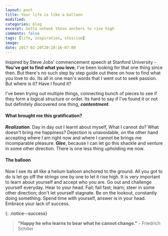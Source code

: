 ```yaml
---
layout: post
title: Your life is like a balloon
modified:
categories: blog
excerpt: Gotta unhook those anchors to rise high
comments: false
tags: [life, inspiration, stoicism]
image:
date: 2017-02-20T20:28:16-07:00
---
```


Inspired by Steve Jobs' commencement speech at Stanford University - **You've got to find what you love**, I've been looking for that one thing since then. But there's no such step by step guide out there on how to find what you love to do. Its all in one man's words that I went out to seek passion. But where is it? Have I found it?

I've been trying out multiple things, connecting bunch of pieces to see if they form a logical structure or order. Its hard to say if I've found it or not but definitely discovered one thing, _**contentment**_.

#### What brought me this gratification?
_**Realization**_. Day in day out I learnt about myself, What I cannot do? What doesn't bring me happiness? Dejection is unavoidable, on the other hand accepting where I am right now and where I cannot be brings me incomparable pleasure. _**Glee**_, because I can let go this shackle and venture in some other direction. There is one less thing upholding me now.

#### The balloon
Now I see its all like a helium balloon anchored to the ground. All you got to do is let go off the strings one by one to let it rise high. It is very important to learn about yourself and accept who you are. Go out and challenge yourself everyday. Hear to your head. Fail; fail fast; learn; steer in some other direction; don't let yourself stagnate. Be on the lookout, constantly doing something. Spend time with yourself, answer is in your head. Embrace your lack of success.


{: .notice--success}
> **"Happy he who learns to bear what he cannot change."**  - Friedrich Schiller


